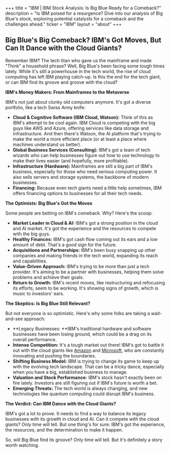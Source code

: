 +++
title = "IBM |  IBM Stock Analysis: Is Big Blue Ready for a Comeback?"
description = "Is IBM poised for a resurgence? Dive into our analysis of Big Blue's stock, exploring potential catalysts for a comeback and the challenges ahead."
ticker = "IBM"
layout = "about"
+++

        


## Big Blue's Big Comeback?  IBM's Got Moves, But Can It Dance with the Cloud Giants? 

Remember IBM? The tech titan who gave us the mainframe and made "Think" a household phrase? Well, Big Blue's been facing some tough times lately. While it's still a powerhouse in the tech world, the rise of cloud computing has left IBM playing catch-up.  Is this the end for the tech giant, or can IBM find its groove and groove with the cloud? 

**IBM's Money Makers: From Mainframes to the Metaverse**

IBM's not just about clunky old computers anymore. It's got a diverse portfolio, like a tech Swiss Army knife:

* **Cloud & Cognitive Software (IBM Cloud, Watson):**  Think of this as IBM's attempt to be cool again. IBM Cloud is competing with the big guys like AWS and Azure, offering services like data storage and infrastructure. And then there's Watson, the AI platform that's trying to make the world a more efficient place (or at least a place where machines understand us better).
* **Global Business Services (Consulting):** IBM's got a team of tech wizards who can help businesses figure out how to use technology to make their lives easier (and hopefully, more profitable). 
* **Infrastructure (Hardware):**  Mainframes are still a big part of IBM's business, especially for those who need serious computing power.  It also sells servers and storage systems, the backbone of modern businesses. 
* **Financing:**  Because even tech giants need a little help sometimes, IBM offers financing options to businesses for all their tech needs.

**The Optimists: Big Blue's Got the Moves**

Some people are betting on IBM's comeback. Why? Here's the scoop:

* **Market Leader in Cloud & AI:** IBM's got a strong position in the cloud and AI market.  It's got the experience and the resources to compete with the big guys.
* **Healthy Finances:** IBM's got cash flow coming out its ears and a low amount of debt.  That's a good sign for the future.
* **Acquisitions and Partnerships:** IBM's been busy snapping up other companies and making friends in the tech world, expanding its reach and capabilities.
* **Value-Driven Approach:**  IBM's trying to be more than just a tech provider. It's aiming to be a partner with businesses, helping them solve problems and achieve their goals. 
* **Return to Growth:** IBM's recent moves, like restructuring and refocusing its efforts, seem to be working.  It's showing signs of growth, which is music to investors' ears. 

**The Skeptics: Is Big Blue Still Relevant?**

But not everyone is so optimistic. Here's why some folks are taking a wait-and-see approach:

* **Legacy Businesses:  **IBM's traditional hardware and software businesses have been losing ground, which could be a drag on its overall performance.
* **Intense Competition:**  It's a tough market out there!  IBM's got to battle it out with the cloud giants like [Amazon](/stocks/amzn/) and [Microsoft](/stocks/msft/), who are constantly innovating and pushing the boundaries.
* **Shifting Business Model:**  IBM is trying to change its game to keep up with the evolving tech landscape.  That can be a tricky dance, especially when you have a big, established business to manage.
* **Valuation and Stock Performance:**  IBM's stock hasn't exactly been on fire lately.  Investors are still figuring out if IBM's future is worth a bet.
* **Emerging Threats:**  The tech world is always changing, and new technologies like quantum computing could disrupt IBM's business.

**The Verdict: Can IBM Dance with the Cloud Giants?**

IBM's got a lot to prove. It needs to find a way to balance its legacy businesses with its growth in cloud and AI.  Can it compete with the cloud giants? Only time will tell. But one thing's for sure: IBM's got the experience, the resources, and the determination to make it happen. 

So, will Big Blue find its groove?  Only time will tell. But it's definitely a story worth watching. 

        